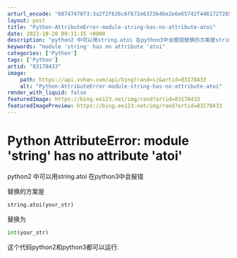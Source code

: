 ```yaml
---
arturl_encode: "6874747073:3a2f2f626c6f672e6373646e2e6e65742f44617272656e5866:2f61727469636c652f64657461696c732f3833313738343333"
layout: post
title: "Python-AttributeError-module-string-has-no-attribute-atoi"
date: 2023-10-20 09:11:15 +0800
description: "python2 中可以用string.atoi 在python3中会报错替换的方案是string.a"
keywords: "module 'string' has no attribute 'atoi"
categories: ['Python']
tags: ['Python']
artid: "83178433"
image:
    path: https://api.vvhan.com/api/bing?rand=sj&artid=83178433
    alt: "Python-AttributeError-module-string-has-no-attribute-atoi"
render_with_liquid: false
featuredImage: https://bing.ee123.net/img/rand?artid=83178433
featuredImagePreview: https://bing.ee123.net/img/rand?artid=83178433
---
```


# Python AttributeError: module 'string' has no attribute 'atoi'

python2 中可以用string.atoi 在python3中会报错
  
替换的方案是

```python
string.atoi(your_str)

```

替换为

```python
int(your_str)

```

这个代码python2和python3都可以运行.